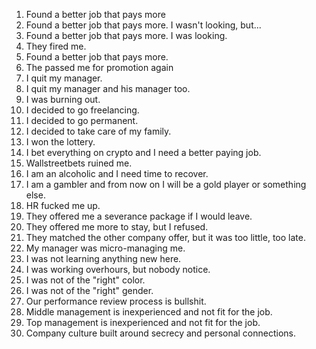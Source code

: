 1. Found a better job that pays more
2. Found a better job that pays more. I wasn't looking, but...
3. Found a better job that pays more. I was looking.
4. They fired me.
5. Found a better job that pays more.
6. The passed me for promotion again
7. I quit my manager.
8. I quit my manager and his manager too.
9. I was burning out.
10. I decided to go freelancing.
11. I decided to go permanent.
12. I decided to take care of my family.
13. I won the lottery.
14. I bet everything on crypto and I need a better paying job. 
15. Wallstreetbets ruined me.
16. I am an alcoholic and I need time to recover.
17. I am a gambler and from now on I will be a gold player or something else.
18. HR fucked me up.
19. They offered me a severance package if I would leave.
20. They offered me more to stay, but I refused.
21. They matched the other company offer, but it was too little, too late.
22. My manager was micro-managing me.
23. I was not learning anything new here.
24. I was working overhours, but nobody notice.
25. I was not of the "right" color.
26. I was not of the "right" gender.
27. Our performance review process is bullshit.
28. Middle management is inexperienced and not fit for the job.
29. Top management is inexperienced and not fit for the job.
30. Company culture built around secrecy and personal connections.
